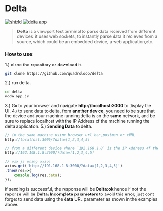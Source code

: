 # Delta

[![shield](https://img.shields.io/badge/version-v.1-brightgreen.svg)](https://github.com/quadroloop/delta)
[![delta app](https://quadroloop.github.io/bobaux/delta.png)](https://github.com/quadroloop/delta)
> __Delta__ is a viewport test terminal to parse data recieved from different devices, it uses web sockets, to instantly parse data it recieves from a source, which could be an embedded device, a web application,etc.

### How to use:
1.) clone the repository or download it.
```sh
git clone https://github.com/quadroloop/delta
```
2.) run delta.
``` sh
cd delta
node app.js
```
3.) Go to your browser and navigate __http://localhost:3000__ to display the UI.
4.) to send data to delta, from __another device__, you need to be sure that the device and your machine running delta is on the __same__ network, and be sure to replace localhost with the IP Address of the machine running the delta application. 
5.) __Sending Data__ to delta.
```js
// in the same machine using browser url bar,postman or cURL
http://localhost:3000/?data=[1,2,3,4,5]

// from a different device where `192.168.1.8` is the IP Address of the computer running delta.
http://192.168.1.8:3000/?data=[1,2,3,4,5]

// via js using axios
axios.get('http://192.168.1.8:3000/?data=[1,2,3,4,5]')
.then(res=>{
    console.log(res.data);
});

```

if sending is successful, the response will be __Delta:ok__ hence if not the reponse will be __Delta: Incomplete parameters__ to avoid this error, just dont forget to send data using the __data__ URL parameter as shown in the examples above.


